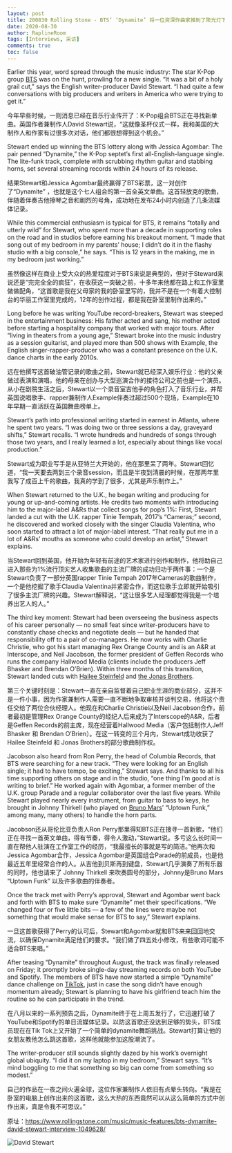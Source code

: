 ```yaml
---
layout: post
title: 200830 Rolling Stone - BTS’ ‘Dynamite’ 将一位资深作曲家推到了聚光灯下
date: 2020-08-30
author: RaplineRoom
tags: [Interviews, 采访]
comments: true
toc: false
---
```


Earlier this year, word spread through the music industry: The star K-Pop group [BTS](https://www.rollingstone.com/t/bts/) was on the hunt, prowling for a new single. “It was a bit of a holy grail cut,” says the English writer-producer David Stewart. “I had quite a few conversations with big producers and writers in America who were trying to get it.”

今年早些时候，一则消息已经在音乐行业传开了：K-Pop组合BTS正在寻找新单曲。英国作者兼制作人David Stewart说，“这就像圣杯仪式一样，我和美国的大制作人和作家有过很多次对话，他们都很想得到这个机会。”

Stewart ended up winning the BTS lottery along with Jessica Agombar: The pair penned “Dynamite,” the K-Pop septet’s first all-English-language single. The lite-funk track, complete with scrubbing rhythm guitar and stabbing horns, set several streaming records within 24 hours of its release. 

结果Stewart和Jessica Agombar最终赢得了BTS彩票，这一对创作了“Dynamite” ，也就是这个七人组合的第一首全英文单曲。这首轻放克的歌曲，伴随着伴奏吉他擦琴之音和剧烈的号角，成功地在发布24小时内创造了几条流媒体记录。

While this commercial enthusiasm is typical for BTS, it remains “totally and utterly wild” for Stewart, who spent more than a decade in supporting roles on the road and in studios before earning his breakout moment. “I made that song out of my bedroom in my parents’ house; I didn’t do it in the flashy studio with a big console,” he says. “This is 12 years in the making, me in my bedroom just working.” 

虽然像这样在商业上受大众的热爱程度对于BTS来说是典型的，但对于Steward来说还是“完完全全的疯狂”，在收获这一突破之前，十多年来他都在路上和工作室里做做配角，“这首歌是我在父母家的我的卧室里写的，我并不是在一个有着大控制台的华丽工作室里完成的，12年的创作过程，都是我在卧室里制作出来的。”

Long before he was writing YouTube record-breakers, Stewart was steeped in the entertainment business: His father acted and sang, his mother acted before starting a hospitality company that worked with major tours. After “living in theaters from a young age,” Stewart broke into the music industry as a session guitarist, and played more than 500 shows with Example, the English singer-rapper-producer who was a constant presence on the U.K. dance charts in the early 2010s. 

远在他撰写这首破油管记录的歌曲之前，Stewart就已经深入娱乐行业：他的父亲做过表演和演唱，他的母亲在创办与大型巡演合作的接待公司之前也是一个演员。从小在剧院生活之后，Stewart以一个录音室吉他手的角色打入了音乐行业，并帮英国说唱歌手、rapper兼制作人Example伴奏过超过500个现场，Example在10年早期一直活跃在英国舞曲榜单上。

Stewart’s path into professional writing started in earnest in Atlanta, where he spent two years. “I was doing two or three sessions a day, graveyard shifts,” Stewart recalls. “I wrote hundreds and hundreds of songs through those two years, and I really learned a lot, especially about things like vocal production.”

Stewart成为职业写手是从亚特兰大开始的，他在那里呆了两年。Stewart回忆道，“我一天要去两到三个录音session，而且是半夜到清晨的时候，在那两年里我写了成百上千的歌曲，我真的学到了很多，尤其是声乐制作上。”

When Stewart returned to the U.K., he began writing and producing for young or up-and-coming artists. He credits two moments with introducing him to the major-label A&Rs that collect songs for pop’s 1%: First, Stewart landed a cut with the U.K. rapper Tinie Tempah, 2017’s “Cameras;” second, he discovered and worked closely with the singer Claudia Valentina, who soon started to attract a lot of major-label interest. “That really put me in a lot of A&Rs’ mouths as someone who could develop an artist,” Stewart explains.

当Stewart回到英国，他开始为年轻有前途的艺术家进行创作和制作，他将助自己进入那些为1%流行顶尖艺人收集歌曲的主流厂牌的成功归功于两件事：一个是Stewart负责了一部分英国rapper Tinie Tempah 2017年Cameras的歌曲制作，一个是他挖掘了歌手Claudia Valentina并紧密合作，而这位歌手立即就开始吸引了很多主流厂牌的兴趣。Stewart解释说，“这让很多艺人经理都觉得我是一个培养出艺人的人。”

The third key moment: Stewart had been overseeing the business aspects of his career personally — no small feat since writer-producers have to constantly chase checks and negotiate deals — but he handed that responsibility off to a pair of co-managers. He now works with Charlie Christie, who got his start managing Rex Orange County and is an A&R at Interscope, and Neil Jacobson, the former president of Geffen Records who runs the company Hallwood Media (clients include the producers Jeff Bhasker and Brendan O’Brien). Within three months of this transition, Stewart landed cuts with [Hailee Steinfeld](https://www.rollingstone.com/t/hailee-steinfeld/) and [the Jonas Brothers](https://www.rollingstone.com/t/the-jonas-brothers/).

第三个关键时刻是：Stewart一直在亲自监督着自己职业生涯的商业部分，这并不是一件小事，因为作家兼制作人需要一直不断地争取审核并谈判交易，他将这个责任交给了两位合伙经理人。他现在和Charlie Christie以及Neil Jacobson合作，前者最初是管理Rex Orange County的经纪人后来成为了Interscope的A&R，后者是Geffen Records的前主席，现在经营着Hallwood Media（客户包括制作人Jeff Bhasker 和 Brendan O’Brien）。在这一转变的三个月内，Stewart成功收获了Hailee Steinfeld 和 Jonas Brothers的部分歌曲制作权。

Jacobson also heard from Ron Perry, the head of Columbia Records, that BTS were searching for a new track. “They were looking for an English single; it had to have tempo, be exciting,” Stewart says. And thanks to all his time supporting others on stage and in the studio, “one thing I’m good at is writing to brief.” He worked again with Agombar, a former member of the U.K. group Parade and a regular collaborator over the last five years. While Stewart played nearly every instrument, from guitar to bass to keys, he brought in Johnny Thirkell (who played on [Bruno Mars](https://www.rollingstone.com/t/bruno-mars/)’ “Uptown Funk,” among many, many others) to handle the horn parts. 

Jacobson还从哥伦比亚负责人Ron Perry那里得知BTS正在搜寻一首新歌，“他们正在寻找一首英文单曲，得有节奏，得令人激动，”Stewart说。多亏这么长时间一直在帮他人驻演在工作室工作的经历，“我最擅长的事就是写的简洁。”他再次和Jessica Agombar合作，Jessica Agombar是英国组合Parade的前成员，也是他最近五年里经常合作的人。从吉他到贝斯再到键盘，Stewart几乎演奏了所有乐器的同时，他也请来了 Johnny Thirkell 来吹奏圆号的部分，Johnny是Bruno Mars “Uptown Funk” 以及许多歌曲的伴奏者。

Once the track met with Perry’s approval, Stewart and Agombar went back and forth with BTS to make sure “Dynamite” met their specifications. “We changed four or five little bits — a few of the lines were maybe not something that would make sense for BTS to say,” Stewart explains.

一旦这首歌获得了Perry的认可后，Stewart和Agombar就和BTS来来回回地交流，以确保Dynamite满足他们的要求。“我们做了四五处小修改，有些歌词可能不适合BTS来唱。”

After teasing “Dynamite” throughout August, the track was finally released on Friday; it promptly broke single-day streaming records on both YouTube and Spotify. The members of BTS have now started a simple “Dynamite” dance challenge on [TikTok](https://www.rollingstone.com/t/tiktok/), just in case the song didn’t have enough momentum already; Stewart is planning to have his girlfriend teach him the routine so he can participate in the trend.

在八月以来的一系列预告之后，Dynamite终于在上周五发行了，它迅速打破了YouTube和Spotify的单日流媒体记录。以防这首歌还没达到足够的势头，BTS成员现在在Tik Tok上又开始了一个简单的dynamite舞蹈挑战。Stewart打算让他的女朋友教他怎么跳这首歌，这样他就能参加这股潮流了。

The writer-producer still sounds slightly dazed by his work’s overnight global ubiquity. “I did it on my laptop in my bedroom,” Stewart says. “It’s mind boggling to me that something so big can come from something so modest.”

自己的作品在一夜之间火遍全球，这位作家兼制作人依旧有点晕头转向。“我是在卧室的电脑上创作出来的这首歌，这么大热的东西竟然可以从这么简单的方式中创作出来，真是令我不可思议。”

原址：https://www.rollingstone.com/music/music-features/bts-dynamite-david-stewart-interview-1049628/

![David Stewart](https://tva1.sinaimg.cn/large/007S8ZIlgy1gi9vekfveej30ci08caae.jpg)